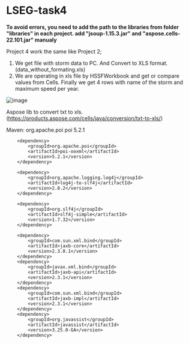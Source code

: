 # LSEG-task4

**To avoid errors, you need to add the path to the libraries from folder "libraries" in each project. 
add "jsoup-1.15.3.jar" and "aspose.cells-22.101.jar" manualy**

Project 4 work the same like Project 2; 
1. We get file with storm data to PC. And Convert to XLS format. (data_without_formating.xls)
2. We are operating in xls file by HSSFWorkbook and get or compare values from Cells.
Finally we get 4 rows with name of the storm and maximum speed per year. 

![image](https://user-images.githubusercontent.com/57364788/204183703-7b22c300-4ffe-42e4-baa3-87e0ba2a6e32.png)

Aspose lib to convert txt to xls. (https://products.aspose.com/cells/java/conversion/txt-to-xls/)

Maven:
<dependency>
            <groupId>org.apache.poi</groupId>
            <artifactId>poi</artifactId>
            <version>5.2.1</version>
        </dependency>

        <dependency>
            <groupId>org.apache.poi</groupId>
            <artifactId>poi-ooxml</artifactId>
            <version>5.2.1</version>
        </dependency>

        <dependency>
            <groupId>org.apache.logging.log4j</groupId>
            <artifactId>log4j-to-slf4j</artifactId>
            <version>2.8.2</version>
        </dependency>

        <dependency>
            <groupId>org.slf4j</groupId>
            <artifactId>slf4j-simple</artifactId>
            <version>1.7.32</version>
        </dependency>

        <dependency>
            <groupId>com.sun.xml.bind</groupId>
            <artifactId>jaxb-core</artifactId>
            <version>2.3.0.1</version>
        </dependency>
        <dependency>
            <groupId>javax.xml.bind</groupId>
            <artifactId>jaxb-api</artifactId>
            <version>2.3.1</version>
        </dependency>
        <dependency>
            <groupId>com.sun.xml.bind</groupId>
            <artifactId>jaxb-impl</artifactId>
            <version>2.3.1</version>
        </dependency>
        <dependency>
            <groupId>org.javassist</groupId>
            <artifactId>javassist</artifactId>
            <version>3.25.0-GA</version>
        </dependency>
